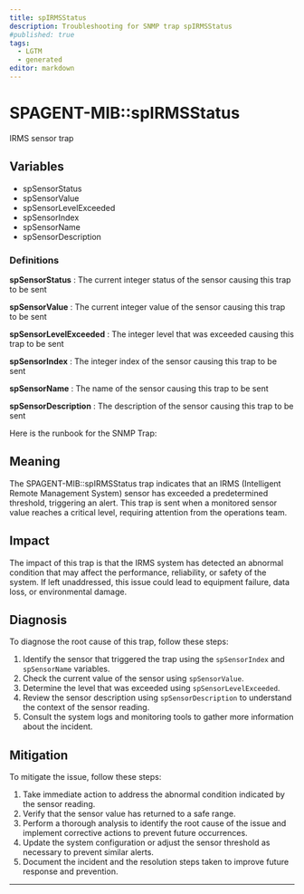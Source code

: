 ```yaml
---
title: spIRMSStatus
description: Troubleshooting for SNMP trap spIRMSStatus
#published: true
tags:
  - LGTM
  - generated
editor: markdown
---
```


# SPAGENT-MIB::spIRMSStatus 

IRMS sensor trap 


## Variables


  - spSensorStatus
  - spSensorValue
  - spSensorLevelExceeded
  - spSensorIndex
  - spSensorName
  - spSensorDescription 

### Definitions 


**spSensorStatus** 
: The current integer status of the sensor causing this trap to be sent 

**spSensorValue** 
: The current integer value of the sensor causing this trap to be sent 

**spSensorLevelExceeded** 
: The integer level that was exceeded causing this trap to be sent 

**spSensorIndex** 
: The integer index of the sensor causing this trap to be sent 

**spSensorName** 
: The name of the sensor causing this trap to be sent 

**spSensorDescription** 
: The description of the sensor causing this trap to be sent 


Here is the runbook for the SNMP Trap:

## Meaning
The SPAGENT-MIB::spIRMSStatus trap indicates that an IRMS (Intelligent Remote Management System) sensor has exceeded a predetermined threshold, triggering an alert. This trap is sent when a monitored sensor value reaches a critical level, requiring attention from the operations team.

## Impact
The impact of this trap is that the IRMS system has detected an abnormal condition that may affect the performance, reliability, or safety of the system. If left unaddressed, this issue could lead to equipment failure, data loss, or environmental damage.

## Diagnosis
To diagnose the root cause of this trap, follow these steps:

1. Identify the sensor that triggered the trap using the `spSensorIndex` and `spSensorName` variables.
2. Check the current value of the sensor using `spSensorValue`.
3. Determine the level that was exceeded using `spSensorLevelExceeded`.
4. Review the sensor description using `spSensorDescription` to understand the context of the sensor reading.
5. Consult the system logs and monitoring tools to gather more information about the incident.

## Mitigation
To mitigate the issue, follow these steps:

1. Take immediate action to address the abnormal condition indicated by the sensor reading.
2. Verify that the sensor value has returned to a safe range.
3. Perform a thorough analysis to identify the root cause of the issue and implement corrective actions to prevent future occurrences.
4. Update the system configuration or adjust the sensor threshold as necessary to prevent similar alerts.
5. Document the incident and the resolution steps taken to improve future response and prevention.
---




